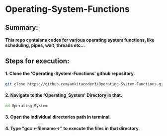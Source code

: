 # Operating-System-Functions
###
###
###

## Summary:
#### This repo contaians codes for various operating system functions, like scheduling, pipes, wait, threads etc... 
###
###

 
## Steps for execution:

  #### 1. Clone the 'Operating-System-Functions' github repository.
  ```sh 
  git clone https://github.com/ankitacoder3/Operating-System-Functions.git 
  ```
  #### 2. Navigate to the 'Operating_System' Directory in that.
  ```sh
  cd Operating_System
  ```
  #### 3. Open the individual directories path in terminal.  
  #### 4. Type "gcc <-filename->" to execute the files in that directory.
  ###
  ###### 
  ###
  ###
  
  #
